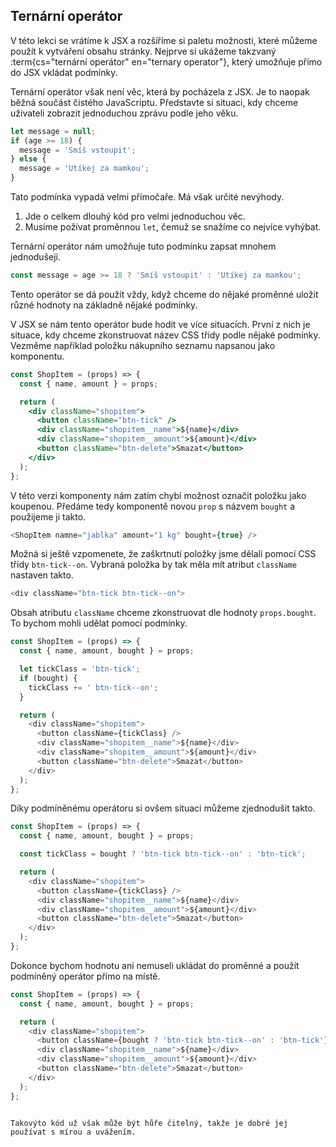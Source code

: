 ## Ternární operátor

V této lekci se vrátíme k JSX a rozšíříme si paletu možnosti, které můžeme použít k vytváření obsahu stránky. Nejprve si ukážeme takzvaný :term{cs="ternární operátor" en="ternary operator"}, který umožňuje přímo do JSX vkládat podmínky.

Ternární operátor však není věc, která by pocházela z JSX. Je to naopak běžná součást čistého JavaScriptu. Představte si situaci, kdy chceme uživateli zobrazit jednoduchou zprávu podle jeho věku.

```js
let message = null;
if (age >= 18) {
  message = 'Smíš vstoupit';
} else {
  message = 'Utíkej za mamkou';
}
```

Tato podmínka vypadá velmi přímočaře. Má však určité nevýhody.

1. Jde o celkem dlouhý kód pro velmi jednoduchou věc.
1. Musíme požívat proměnnou `let`, čemuž se snažíme co nejvíce vyhýbat.

Ternární operátor nám umožňuje tuto podmínku zapsat mnohem jednodušeji.

```js
const message = age >= 18 ? 'Smíš vstoupit' : 'Utíkej za mamkou';
```

Tento operátor se dá použít vždy, když chceme do nějaké proměnné uložit různé hodnoty na základně nějaké podmínky.

V JSX se nám tento operátor bude hodit ve více situacích. První z nich je situace, kdy chceme zkonstruovat název CSS třídy podle nějaké podmínky. Vezměme například položku nákupního seznamu napsanou jako komponentu.

```jsx
const ShopItem = (props) => {
  const { name, amount } = props;

  return (
    <div className="shopitem">
      <button className="btn-tick" />
      <div className="shopitem__name">${name}</div>
      <div className="shopitem__amount">${amount}</div>
      <button className="btn-delete">Smazat</button>
    </div>
  );
};
```

V této verzi komponenty nám zatím chybí možnost označit položku jako koupenou. Předáme tedy komponentě novou `prop` s názvem `bought` a použijeme ji takto.

```js
<ShopItem namne="jablka" amount="1 kg" bought={true} />
```

Možná si ještě vzpomenete, že zaškrtnutí položky jsme dělali pomocí CSS třídy `btn-tick--on`. Vybraná položka by tak měla mít atribut `className` nastaven takto.

```js
<div className="btn-tick btn-tick--on">
```

Obsah atributu `className` chceme zkonstruovat dle hodnoty `props.bought`. To bychom mohli udělat pomocí podmínky.

```js
const ShopItem = (props) => {
  const { name, amount, bought } = props;

  let tickClass = 'btn-tick';
  if (bought) {
    tickClass += ' btn-tick--on';
  }

  return (
    <div className="shopitem">
      <button className={tickClass} />
      <div className="shopitem__name">${name}</div>
      <div className="shopitem__amount">${amount}</div>
      <button className="btn-delete">Smazat</button>
    </div>
  );
};
```

Díky podmíněnému operátoru si ovšem situaci můžeme zjednodušit takto.

```js
const ShopItem = (props) => {
  const { name, amount, bought } = props;

  const tickClass = bought ? 'btn-tick btn-tick--on' : 'btn-tick';

  return (
    <div className="shopitem">
      <button className={tickClass} />
      <div className="shopitem__name">${name}</div>
      <div className="shopitem__amount">${amount}</div>
      <button className="btn-delete">Smazat</button>
    </div>
  );
};
```

Dokonce bychom hodnotu ani nemuseli ukládat do proměnné a použít podmíněný operátor přímo na místě.

```js
const ShopItem = (props) => {
  const { name, amount, bought } = props;

  return (
    <div className="shopitem">
      <button className={bought ? 'btn-tick btn-tick--on' : 'btn-tick'} />
      <div className="shopitem__name">${name}</div>
      <div className="shopitem__amount">${amount}</div>
      <button className="btn-delete">Smazat</button>
    </div>
  );
};
```
```

Takovýto kód už však může být hůře čitelný, takže je dobré jej používat s mírou a uvážením.
